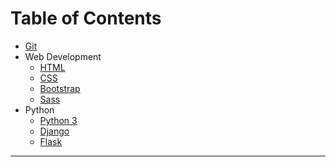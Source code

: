 # Table of Contents

* [Git](git/git.md)
* Web Development
  * [HTML](wd/html.md)
  * [CSS](wd/css.md)
  * [Bootstrap](wd/bootstrap.md)
  * [Sass](wd/sass.md)
* Python
  * [Python 3](python/python.md)
  * [Django](python/django.md)
  * [Flask](python/flask.md)

---
